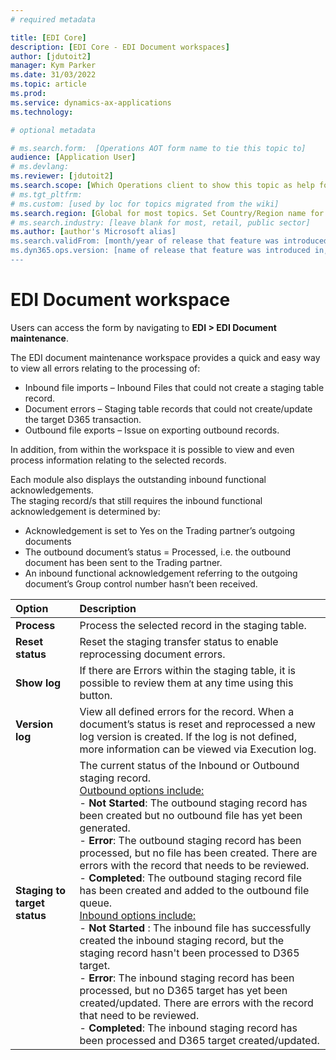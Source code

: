```yaml
---
# required metadata

title: [EDI Core]
description: [EDI Core - EDI Document workspaces]
author: [jdutoit2]
manager: Kym Parker
ms.date: 31/03/2022
ms.topic: article
ms.prod: 
ms.service: dynamics-ax-applications
ms.technology: 

# optional metadata

# ms.search.form:  [Operations AOT form name to tie this topic to]
audience: [Application User]
# ms.devlang: 
ms.reviewer: [jdutoit2]
ms.search.scope: [Which Operations client to show this topic as help for, to be set by content strategist, see list here: https://microsoft.sharepoint.com/teams/DynDoc/_layouts/15/WopiFrame.aspx?sourcedoc={23419e1c-eb64-42e9-aa9b-79875b428718}&action=edit&wd=target%28Core%20Dynamics%20AX%20CP%20requirements%2Eone%7C4CC185C0%2DEFAA%2D42CD%2D94B9%2D8F2A45E7F61A%2FVersions%20list%20for%20docs%20topics%7CC14BE630%2D5151%2D49D6%2D8305%2D554B5084593C%2F%29]
# ms.tgt_pltfrm: 
# ms.custom: [used by loc for topics migrated from the wiki]
ms.search.region: [Global for most topics. Set Country/Region name for localizations]
# ms.search.industry: [leave blank for most, retail, public sector]
ms.author: [author's Microsoft alias]
ms.search.validFrom: [month/year of release that feature was introduced in, in format yyyy-mm-dd]
ms.dyn365.ops.version: [name of release that feature was introduced in, see list here: https://microsoft.sharepoint.com/teams/DynDoc/_layouts/15/WopiFrame.aspx?sourcedoc={23419e1c-eb64-42e9-aa9b-79875b428718}&action=edit&wd=target%28Core%20Dynamics%20AX%20CP%20requirements%2Eone%7C4CC185C0%2DEFAA%2D42CD%2D94B9%2D8F2A45E7F61A%2FVersions%20list%20for%20docs%20topics%7CC14BE630%2D5151%2D49D6%2D8305%2D554B5084593C%2F%29]
---
```


# EDI Document workspace

Users can access the form by navigating to **EDI > EDI Document maintenance**.

The EDI document maintenance workspace provides a quick and easy way to view all errors relating to the processing of: <br>
- Inbound file imports – Inbound Files that could not create a staging table record.
- Document errors – Staging table records that could not create/update the target D365 transaction.
- Outbound file exports – Issue on exporting outbound records.

In addition, from within the workspace it is possible to view and even process information relating to the selected records.

Each module also displays the outstanding inbound functional acknowledgements. <br> The staging record/s that still requires the inbound functional acknowledgement is determined by:
- Acknowledgement is set to Yes on the Trading partner’s outgoing documents
- The outbound document’s status = Processed, i.e. the outbound document has been sent to the Trading partner.
-	An inbound functional acknowledgement referring to the outgoing document’s Group control number hasn’t been received.

**Option** 	                                | **Description**
:--------------------------------           |:------------------------------------- 
**Process**                                 | Process the selected record in the staging table.
**Reset status**                            |	Reset the staging transfer status to enable reprocessing document errors.
**Show log**                                |	If there are Errors within the staging table, it is possible to review them at any time using this button.
**Version log**                             |	View all defined errors for the record. When a document’s status is reset and reprocessed a new log version is created. If the log is not defined, more information can be viewed via Execution log.
**Staging to target status**                |	The current status of the Inbound or Outbound staging record. <br> <ins>Outbound options include:</ins> <br> - **Not Started**: The outbound staging record has been created but no outbound file has yet been generated. <br> - **Error**: The outbound staging record has been processed, but no file has been created. There are errors with the record that needs to be reviewed. <br> - **Completed**: The outbound staging record file has been created and added to the outbound file queue. <br> <ins>Inbound options include:</ins> <br> - **Not Started** : The inbound file has successfully created the inbound staging record, but the staging record hasn't been processed to D365 target. <br> - **Error**: The inbound staging record has been processed, but no D365 target has yet been created/updated.  There are errors with the record that need to be reviewed. <br> - **Completed**: The inbound staging record has been processed and D365 target created/updated.
